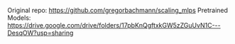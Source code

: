 Original repo: https://github.com/gregorbachmann/scaling_mlps
Pretrained Models: https://drive.google.com/drive/folders/17pbKnQgftxkGW5zZGuUvN1C---DesqOW?usp=sharing
